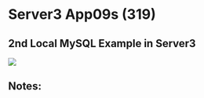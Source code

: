 # Server3 App09s  (319)  
## 2nd Local MySQL Example in Server3  
  
<img src="Apps/images/et0319-server3-app09s.md_screen1.png" class="img4"><br>
  
## Notes:  
  
